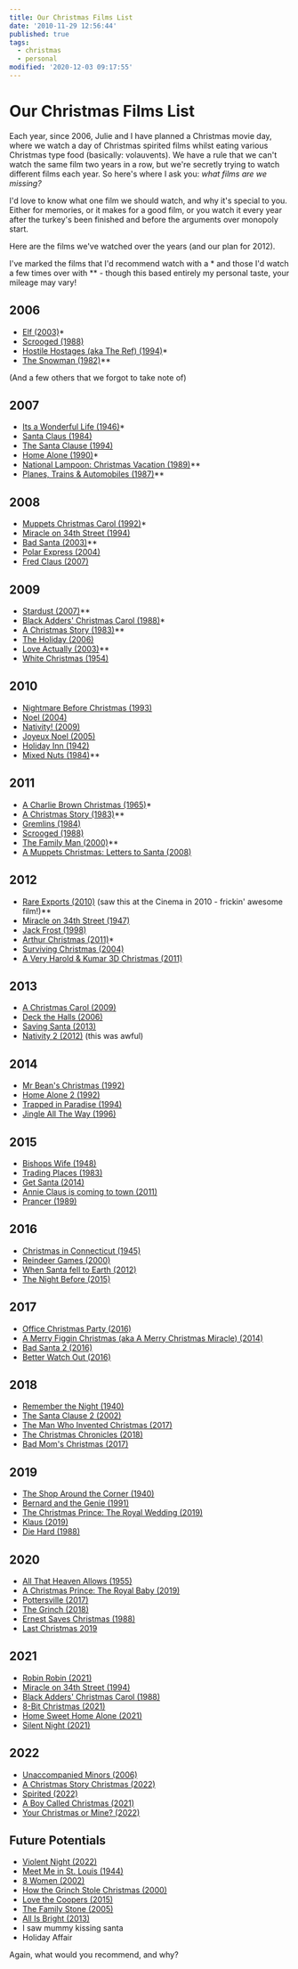 ```yaml
---
title: Our Christmas Films List
date: '2010-11-29 12:56:44'
published: true
tags:
  - christmas
  - personal
modified: '2020-12-03 09:17:55'
---
```

# Our Christmas Films List

Each year, since 2006, Julie and I have planned a Christmas movie day, where we
watch a day of Christmas spirited films whilst eating various Christmas type
food (basically: volauvents). We have a rule that we can't watch the same film
two years in a row, but we're secretly trying to watch different films each
year. So here's where I ask you: _what films are we missing?_

<!--more-->

I'd love to know what one film we should watch, and why it's special to you.
Either for memories, or it makes for a good film, or you watch it every year
after the turkey's been finished and before the arguments over monopoly start.

Here are the films we've watched over the years (and our plan for 2012).

I've marked the films that I'd recommend watch with a \* and those I'd watch a
few times over with \*\* - though this based entirely my personal taste, your
mileage may vary!

## 2006

* [Elf (2003)](https://www.imdb.com/title/tt0319343/ "Elf (2003) - IMDb")\*
* [Scrooged (1988)](https://www.imdb.com/title/tt0096061/ "Scrooged (1988) - IMDb")
* [Hostile Hostages (aka The Ref) (1994)](https://www.imdb.com/title/tt0110955/ "The Ref (1994) - IMDb")\*
* [The Snowman (1982)](https://www.imdb.com/title/tt0084701/ "The Snowman (1982) - IMDb")\*\*

(And a few others that we forgot to take note of)

## 2007

* [Its a Wonderful Life (1946)](https://www.imdb.com/title/tt0038650/ "It's a Wonderful Life (1946) - IMDb")\*
* [Santa Claus (1984)](https://www.imdb.com/title/tt0089961/ "Santa Claus (1985) - IMDb")
* [The Santa Clause (1994)](https://www.imdb.com/title/tt0111070/ "The Santa Clause (1994) - IMDb")
* [Home Alone (1990)](https://www.imdb.com/title/tt0099785/ "Home Alone (1990) - IMDb")\*
* [National Lampoon: Christmas Vacation (1989)](https://www.imdb.com/title/tt0097958/ "Christmas Vacation (1989) - IMDb")\*\*
* [Planes, Trains &amp; Automobiles (1987)](https://www.imdb.com/title/tt0093748/ "Planes, Trains & Automobiles (1987) - IMDb")\*\*

## 2008

* [Muppets Christmas Carol (1992)](https://www.imdb.com/title/tt0104940/ "The Muppet Christmas Carol (1992) - IMDb")\*
* [Miracle on 34th Street (1994)](https://www.imdb.com/title/tt0110527/ "Miracle on 34th Street (1994) - IMDb")
* [Bad Santa (2003)](https://www.imdb.com/title/tt0307987/ "Bad Santa (2003) - IMDb")\*\*
* [Polar Express (2004)](https://www.imdb.com/title/tt0338348/ "The Polar Express (2004) - IMDb")
* [Fred Claus (2007)](https://www.imdb.com/title/tt0486583/ "Fred Claus (2007) - IMDb")

## 2009

* [Stardust (2007)](https://www.imdb.com/title/tt0486655/ "Stardust (2007) - IMDb")\*\*
* [Black Adders' Christmas Carol (1988)](https://www.imdb.com/title/tt0094754/ "Blackadder's Christmas Carol (TV 1988) - IMDb")\*
* [A Christmas Story (1983)](https://www.imdb.com/title/tt0085334/ "A Christmas Story (1983) - IMDb")\*\*
* [The Holiday (2006)](https://www.imdb.com/title/tt0457939/ "The Holiday (2006) - IMDb")
* [Love Actually (2003)](https://www.imdb.com/title/tt0314331/ "Love Actually (2003) - IMDb")\*\*
* [White Christmas (1954)](https://www.imdb.com/title/tt0047673/ "White Christmas (1954) - IMDb")

## 2010

* [Nightmare Before Christmas (1993)](https://www.imdb.com/title/tt0107688/ "The Nightmare Before Christmas (1993) - IMDb")
* [Noel (2004)](https://www.imdb.com/title/tt0383534/ "Noel (2004) - IMDb")
* [Nativity! (2009)](https://www.imdb.com/title/tt1242447/ "Nativity! (2009) - IMDb")
* [Joyeux Noel (2005)](https://www.imdb.com/title/tt0424205/ "Joyeux Noel (2005) - IMDb")
* [Holiday Inn (1942)](https://www.imdb.com/title/tt0034862/ "Holiday Inn (1942) - IMDb")
* [Mixed Nuts (1984)](https://www.imdb.com/title/tt0110538/)\*\*

## 2011

* [A Charlie Brown Christmas (1965)](https://www.imdb.com/title/tt0059026/)\*
* [A Christmas Story (1983)](https://www.imdb.com/title/tt0085334/ "A Christmas Story (1983) - IMDb")\*\*
* [Gremlins (1984)](https://www.imdb.com/title/tt0087363/)
* [Scrooged (1988)](https://www.imdb.com/title/tt0096061/ "Scrooged (1988) - IMDb")
* [The Family Man (2000)](https://www.imdb.com/title/tt0218967/)\*\*
* [A Muppets Christmas: Letters to Santa (2008)](https://www.imdb.com/title/tt1292569/)

## 2012

* [Rare Exports (2010)](https://www.imdb.com/title/tt1401143/) (saw this at the
  Cinema in 2010 - frickin' awesome film!)\*\*
* [Miracle on 34th Street (1947)](https://www.imdb.com/title/tt0039628/)
* [Jack Frost (1998)](https://www.imdb.com/title/tt0141109/ "Jack Frost (1998) - IMDb")
* [Arthur Christmas (2011)](https://www.imdb.com/title/tt1430607/)\*
* [Surviving Christmas (2004)](http://uk.imdb.com/title/tt0252028/)
* [A Very Harold & Kumar 3D Christmas (2011)](https://www.imdb.com/title/tt1268799/)

## 2013

* [A Christmas Carol (2009)](https://www.imdb.com/title/tt1067106/)
* [Deck the Halls (2006)](https://www.imdb.com/title/tt0790604/)
* [Saving Santa (2013)](https://www.imdb.com/title/tt2204315/)
* [Nativity 2 (2012)](https://www.imdb.com/title/tt2089750/) (this was awful)

## 2014

* [Mr Bean's Christmas (1992)](https://www.imdb.com/title/tt0365495/)
* [Home Alone 2 (1992)](https://www.imdb.com/title/tt0104431/)
* [Trapped in Paradise (1994)](https://www.imdb.com/title/tt0111477/)
* [Jingle All The Way (1996)](https://www.imdb.com/title/tt0116705/ "Jingle All the Way (1996) - IMDb")

## 2015

* [Bishops Wife (1948)](https://www.imdb.com/title/tt0039190/)
* [Trading Places (1983)](https://www.imdb.com/title/tt0086465/)
* [Get Santa (2014)](https://www.imdb.com/title/tt1935940/)
* [Annie Claus is coming to town (2011)](https://www.imdb.com/title/tt1910501/)
* [Prancer (1989)](https://www.imdb.com/title/tt0098115/)

## 2016

* [Christmas in Connecticut (1945)](https://www.imdb.com/title/tt0037595/)
* [Reindeer Games (2000)](https://www.imdb.com/title/tt0184858/)
* [When Santa fell to Earth (2012)](https://www.imdb.com/title/tt1794725)
* [The Night Before (2015)](https://www.imdb.com/title/tt3530002/)

## 2017

* [Office Christmas Party (2016)](https://www.imdb.com/title/tt1711525/)
* [A Merry Figgin Christmas (aka A Merry Christmas Miracle) (2014)](https://www.imdb.com/title/tt0910885/)
* [Bad Santa 2 (2016)](https://www.imdb.com/title/tt1798603/)
* [Better Watch Out (2016)](https://www.imdb.com/title/tt4443658/)

## 2018

* [Remember the Night (1940)](https://www.imdb.com/title/tt0032981/?ref_=nv_sr_1)
* [The Santa Clause 2 (2002)](https://www.imdb.com/title/tt0304669/?ref_=fn_al_tt_1)
* [The Man Who Invented Christmas (2017)](https://www.imdb.com/title/tt6225520/?ref_=nv_sr_1)
* [The Christmas Chronicles (2018)](https://www.imdb.com/title/tt2990140/?ref_=nv_sr_1)
* [Bad Mom's Christmas (2017)](https://www.imdb.com/title/tt6359956/)

## 2019

* [The Shop Around the Corner (1940)](https://www.imdb.com/title/tt0033045/)
* [Bernard and the Genie (1991)](https://www.imdb.com/title/tt0101435/)
* [The Christmas Prince: The Royal Wedding (2019)](https://www.imdb.com/title/tt8709036/)
* [Klaus (2019)](https://www.imdb.com/title/tt4729430/)
* [Die Hard (1988)](https://www.imdb.com/title/tt0095016/)

## 2020

* [All That Heaven Allows (1955)](https://www.imdb.com/title/tt0047811/)
* [A Christmas Prince: The Royal Baby (2019)](https://www.imdb.com/title/tt10006006/)
* [Pottersville (2017)](https://www.imdb.com/title/tt3672120/)
* [The Grinch (2018)](https://www.imdb.com/title/tt2709692/)
* [Ernest Saves Christmas (1988)](https://www.imdb.com/title/tt0095107/)
* [Last Christmas 2019](https://www.imdb.com/title/tt8623904/)

## 2021

* [Robin Robin (2021)](https://www.imdb.com/title/tt11332850/)
* [Miracle on 34th Street (1994)](https://www.imdb.com/title/tt0110527/ "Miracle on 34th Street (1994) - IMDb")
* [Black Adders' Christmas Carol (1988)](https://www.imdb.com/title/tt0094754/ "Blackadder's Christmas Carol (TV 1988) - IMDb")
* [8-Bit Christmas (2021)](https://www.imdb.com/title/tt11540284/)
* [Home Sweet Home Alone (2021)](https://www.imdb.com/title/tt11012066/)
* [Silent Night (2021)](https://www.imdb.com/title/tt11628854/)

## 2022

* [Unaccompanied Minors (2006)](https://www.imdb.com/title/tt0488658/)
* [A Christmas Story Christmas (2022)](https://www.imdb.com/title/tt17220704/)
* [Spirited (2022)](https://www.imdb.com/title/tt10999120/)
* [A Boy Called Christmas (2021)](https://www.imdb.com/title/tt10187208/)
* [Your Christmas or Mine? (2022)](https://www.imdb.com/title/tt21994906/)

## Future Potentials

* [Violent Night (2022)](https://www.imdb.com/title/tt12003946/)
* [Meet Me in St. Louis (1944)](https://www.imdb.com/title/tt0037059/)
* [8 Women (2002)](https://www.imdb.com/title/tt0283832/)
* [How the Grinch Stole Christmas (2000)](https://www.imdb.com/title/tt0170016/)
* [Love the Coopers (2015)](https://www.imdb.com/title/tt2279339/)
* [The Family Stone (2005)](https://www.imdb.com/title/tt0356680/)
* [All Is Bright (2013)](https://www.imdb.com/title/tt1462901/)
* I saw mummy kissing santa
* Holiday Affair

Again, what would you recommend, and why?
